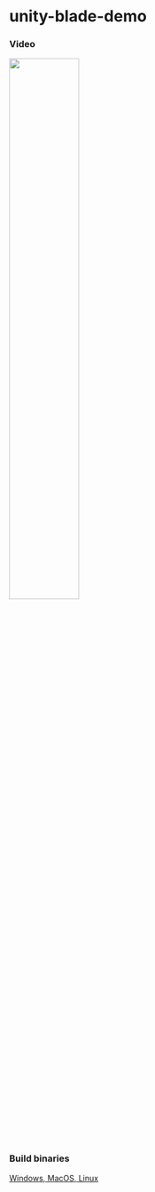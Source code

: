 # unity-blade-demo

### Video

[<img src="https://i.ytimg.com/vi/6E2DqV1OE1E/maxresdefault.jpg" width="50%">](https://www.youtube.com/watch?v=6E2DqV1OE1E "Demo video")


### Build binaries 

[Windows, MacOS, Linux](https://drive.google.com/drive/folders/1eTo8phqjkJHHjSENhypFbaK8dl_4cF3V)
